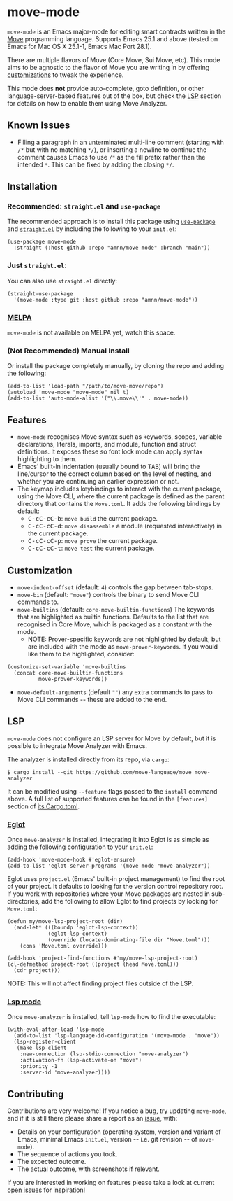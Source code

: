 # move-mode

`move-mode` is an Emacs major-mode for editing smart contracts written
in the [Move](https://github.com/move-language/move) programming
language.  Supports Emacs 25.1 and above (tested on Emacs for Mac OS X
25.1-1, Emacs Mac Port 28.1).

There are multiple flavors of Move (Core Move, Sui Move, etc).  This
mode aims to be agnostic to the flavor of Move you are writing in by
offering [customizations](#Customization) to tweak the experience.

This mode does **not** provide auto-complete, goto definition, or
other language-server-based features out of the box, but check the
[LSP](#LSP) section for details on how to enable them using Move
Analyzer.

## Known Issues

- Filling a paragraph in an unterminated multi-line comment (starting
  with `/*` but with no matching `*/`), or inserting a newline to
  continue the comment causes Emacs to use `/*` as the fill prefix
  rather than the intended `*`.  This can be fixed by adding the
  closing `*/`.

## Installation

### Recommended: `straight.el` and `use-package`

The recommended approach is to install this package using
[`use-package`](https://github.com/jwiegley/use-package) and
[`straight.el`](https://github.com/radian-software/straight.el) by
including the following to your `init.el`:

``` emacs-lisp
(use-package move-mode
  :straight (:host github :repo "amnn/move-mode" :branch "main"))
```

### Just `straight.el`:

You can also use `straight.el` directly:

```emacs-lisp
(straight-use-package
  '(move-mode :type git :host github :repo "amnn/move-mode"))
```

### [MELPA](https://github.com/melpa/melpa)

`move-mode` is not available on MELPA yet, watch this space.

### (Not Recommended) Manual Install

Or install the package completely manually, by cloning the repo and
adding the following:

``` emacs-lisp
(add-to-list 'load-path "/path/to/move-move/repo")
(autoload 'move-mode "move-mode" nil t)
(add-to-list 'auto-mode-alist '("\\.move\\'" . move-mode))
```


## Features

- `move-mode` recognises Move syntax such as keywords, scopes, variable
  declarations, literals, imports, and module, function and struct
  definitions.  It exposes these so font lock mode can apply syntax
  highlighting to them.
- Emacs' built-in indentation (usually bound to <kbd>TAB</kbd>) will
  bring the line/cursor to the correct column based on the level of
  nesting, and whether you are continuing an earlier expression or
  not.
- The keymap includes keybindings to interact with the current
  package, using the Move CLI, where the current package is defined as
  the parent directory that contains the `Move.toml`.  It adds the
  following bindings by default:
  - <kbd>C-c</kbd><kbd>C-c</kbd><kbd>C-b</kbd>: `move build` the
    current package.
  - <kbd>C-c</kbd><kbd>C-c</kbd><kbd>C-d</kbd>: `move disassemble` a
    module (requested interactively) in the current package.
  - <kbd>C-c</kbd><kbd>C-c</kbd><kbd>C-p</kbd>: `move prove` the
    current package.
  - <kbd>C-c</kbd><kbd>C-c</kbd><kbd>C-t</kbd>: `move test` the
    current package.

## Customization

- `move-indent-offset` (default: `4`) controls the gap between tab-stops.
- `move-bin` (default: `"move"`) controls the binary to send Move CLI
  commands to.
- `move-builtins` (default: `core-move-builtin-functions`) The
  keywords that are highlighted as builtin functions.  Defaults to the
  list that are recognised in Core Move, which is packaged as a
  constant with the mode.
  - NOTE: Prover-specific keywords are not highlighted by default, but
    are included with the mode as `move-prover-keywords`.  If you
    would like them to be highlighted, consider:

``` emacs-lisp
(customize-set-variable 'move-builtins
  (concat core-move-builtin-functions
          move-prover-keywords))

```

- `move-default-arguments` (default `""`) any extra commands to pass
  to Move CLI commands -- these are added to the end.

## LSP

`move-mode` does not configure an LSP server for Move by default, but
it is possible to integrate Move Analyzer with Emacs.

The analyzer is installed directly from its repo, via `cargo`:

``` shell
$ cargo install --git https://github.com/move-language/move move-analyzer
```

It can be modified using `--feature` flags passed to the `install`
command above.  A full list of supported features can be found in the
`[features]` section of
[its Cargo.toml](https://github.com/move-language/move/blob/main/language/move-analyzer/Cargo.toml).

### [Eglot](https://github.com/joaotavora/eglot)

Once `move-analyzer` is installed, integrating it into Eglot is as
simple as adding the following configuration to your `init.el`:

``` emacs-lisp
(add-hook 'move-mode-hook #'eglot-ensure)
(add-to-list 'eglot-server-programs '(move-mode "move-analyzer"))
```

Eglot uses `project.el` (Emacs' built-in project management) to find
the root of your project.  It defaults to looking for the version
control repository root.  If you work with repositories where your
Move packages are nested in sub-directories, add the following to
allow Eglot to find projects by looking for `Move.toml`:

``` emacs-lisp
(defun my/move-lsp-project-root (dir)
  (and-let* (((boundp 'eglot-lsp-context))
             (eglot-lsp-context)
             (override (locate-dominating-file dir "Move.toml")))
    (cons 'Move.toml override)))

(add-hook 'project-find-functions #'my/move-lsp-project-root)
(cl-defmethod project-root ((project (head Move.toml)))
  (cdr project)))
```

NOTE: This will not affect finding project files outside of the LSP.

### [Lsp mode](https://emacs-lsp.github.io/lsp-mode/)

Once `move-analyzer` is installed, tell `lsp-mode` how to find the
executable:

``` emacs-lisp
(with-eval-after-load 'lsp-mode
  (add-to-list 'lsp-language-id-configuration '(move-mode . "move"))
  (lsp-register-client
   (make-lsp-client
    :new-connection (lsp-stdio-connection "move-analyzer")
    :activation-fn (lsp-activate-on "move")
    :priority -1
    :server-id 'move-analyzer))))
```

## Contributing

Contributions are very welcome! If you notice a bug, try updating
`move-mode`, and if it is still there please share a report as an
[issue](https://github.com/amnn/move-mode/issues), with:

- Details on your configuration (operating system, version and variant
  of Emacs, minimal Emacs `init.el`, version -- i.e. git revision --
  of `move-mode`).
- The sequence of actions you took.
- The expected outcome.
- The actual outcome, with screenshots if relevant.
  
If you are interested in working on features please take a look at current 
[open issues](https://github.com/amnn/move-mode/issues) for inspiration!

